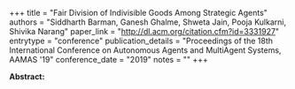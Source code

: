 +++
title = "Fair Division of Indivisible Goods Among Strategic Agents"
authors = "Siddharth Barman, Ganesh Ghalme, Shweta Jain, Pooja Kulkarni, Shivika Narang"
paper_link = "http://dl.acm.org/citation.cfm?id=3331927"
entrytype = "conference"
publication_details = "Proceedings of the 18th International Conference on Autonomous Agents and MultiAgent Systems,  AAMAS '19"
conference_date = "2019"
notes = ""
+++

<b>Abstract:</b>
